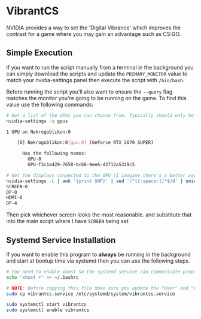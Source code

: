 # VibrantCS

NVIDIA provides a way to set the 'Digital Vibrance' which improves the contrast for a game where you may gain an advantage such as CS:GO. 


## Simple Execution

If you want to run the script manually from a terminal in the background you can simply download the scripts and update the `PRIMARY_MONITOR` value to match your nvidia-settings panel then execute the script with `/bin/bash`.

Before running the script you'll also want to ensure the `--query` flag matches the monitor you're going to be running on the game. To find this value use the following commands:

```bash
# Get a list of the GPUs you can choose from. Typically should only be one reasonable choice here
nvidia-settings -q gpus

1 GPU on Nekrogoblikon:0

    [0] Nekrogoblikon:0[gpu:0] (GeForce RTX 2070 SUPER)

      Has the following names:
        GPU-0
        GPU-f3c1a429-7658-bc60-9ee6-d2712a5329c5

# Get the displays connected to the GPU (I imagine there's a better way I just haven't found it)
nvidia-settings -L | awk '{print $NF}' | sed '/^[[:space:]]*$/d' | uniq | sed 's/[()]//g'
SCREEN-0
DP-0
HDMI-0
DP-4
```

Then pick whichever screen looks the most reasonable. and substitute that into the main script where I have `SCREEN` being set

## Systemd Service Installation

If you want to enable this program to **always** be running in the background and start at bootup time via systemd then you can use the following steps. 

```bash
# You need to enable xhost so the systemd service can communicate properly
echo "xhost +" >> ~/.bashrc

# NOTE: Before copying this file make sure you update the "User" and "ExecStart" fields
sudo cp vibrantcs.service /etc/systemd/system/vibrantcs.service

sudo systemctl start vibrantcs
sudo systemctl enable vibrantcs 
```
